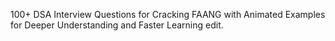 
100+ DSA Interview Questions for Cracking FAANG with Animated Examples for Deeper Understanding and Faster Learning
edit.
